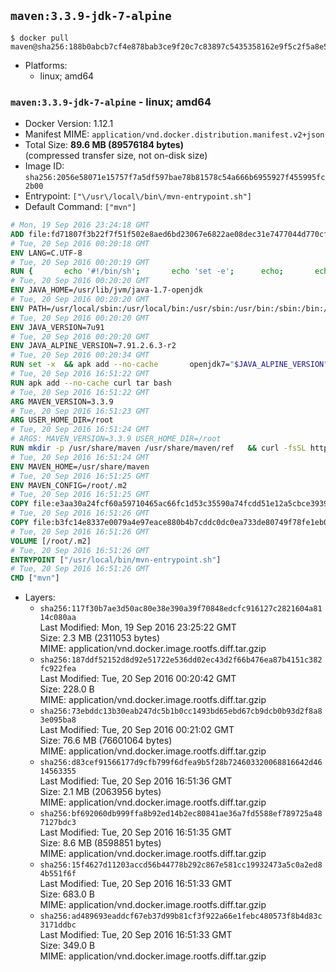 ## `maven:3.3.9-jdk-7-alpine`

```console
$ docker pull maven@sha256:188b0abcb7cf4e878bab3ce9f20c7c83897c5435358162e9f5c2f5a8e5a7c119
```

-	Platforms:
	-	linux; amd64

### `maven:3.3.9-jdk-7-alpine` - linux; amd64

-	Docker Version: 1.12.1
-	Manifest MIME: `application/vnd.docker.distribution.manifest.v2+json`
-	Total Size: **89.6 MB (89576184 bytes)**  
	(compressed transfer size, not on-disk size)
-	Image ID: `sha256:2056e58071e15757f7a5df597bae78b81578c54a666b6955927f455995fc2b00`
-	Entrypoint: `["\/usr\/local\/bin\/mvn-entrypoint.sh"]`
-	Default Command: `["mvn"]`

```dockerfile
# Mon, 19 Sep 2016 23:24:18 GMT
ADD file:fd71807f3b22f7f51f502e8aed6bd23067e6822ae08dec31e7477044d770cf48 in / 
# Tue, 20 Sep 2016 00:20:18 GMT
ENV LANG=C.UTF-8
# Tue, 20 Sep 2016 00:20:19 GMT
RUN { 		echo '#!/bin/sh'; 		echo 'set -e'; 		echo; 		echo 'dirname "$(dirname "$(readlink -f "$(which javac || which java)")")"'; 	} > /usr/local/bin/docker-java-home 	&& chmod +x /usr/local/bin/docker-java-home
# Tue, 20 Sep 2016 00:20:20 GMT
ENV JAVA_HOME=/usr/lib/jvm/java-1.7-openjdk
# Tue, 20 Sep 2016 00:20:20 GMT
ENV PATH=/usr/local/sbin:/usr/local/bin:/usr/sbin:/usr/bin:/sbin:/bin:/usr/lib/jvm/java-1.7-openjdk/jre/bin:/usr/lib/jvm/java-1.7-openjdk/bin
# Tue, 20 Sep 2016 00:20:20 GMT
ENV JAVA_VERSION=7u91
# Tue, 20 Sep 2016 00:20:20 GMT
ENV JAVA_ALPINE_VERSION=7.91.2.6.3-r2
# Tue, 20 Sep 2016 00:20:34 GMT
RUN set -x 	&& apk add --no-cache 		openjdk7="$JAVA_ALPINE_VERSION" 	&& [ "$JAVA_HOME" = "$(docker-java-home)" ]
# Tue, 20 Sep 2016 16:51:22 GMT
RUN apk add --no-cache curl tar bash
# Tue, 20 Sep 2016 16:51:22 GMT
ARG MAVEN_VERSION=3.3.9
# Tue, 20 Sep 2016 16:51:23 GMT
ARG USER_HOME_DIR=/root
# Tue, 20 Sep 2016 16:51:24 GMT
# ARGS: MAVEN_VERSION=3.3.9 USER_HOME_DIR=/root
RUN mkdir -p /usr/share/maven /usr/share/maven/ref   && curl -fsSL http://apache.osuosl.org/maven/maven-3/$MAVEN_VERSION/binaries/apache-maven-$MAVEN_VERSION-bin.tar.gz     | tar -xzC /usr/share/maven --strip-components=1   && ln -s /usr/share/maven/bin/mvn /usr/bin/mvn
# Tue, 20 Sep 2016 16:51:24 GMT
ENV MAVEN_HOME=/usr/share/maven
# Tue, 20 Sep 2016 16:51:25 GMT
ENV MAVEN_CONFIG=/root/.m2
# Tue, 20 Sep 2016 16:51:25 GMT
COPY file:e3aa30a24fcf60a59710465ac66fc1d53c35590a74fcdd51e12a5cbce393904b in /usr/local/bin/mvn-entrypoint.sh 
# Tue, 20 Sep 2016 16:51:26 GMT
COPY file:b3fc14e8337e0079a4e97eace880b4b7cddc0dc0ea733de80749f78fe1eb089a in /usr/share/maven/ref/ 
# Tue, 20 Sep 2016 16:51:26 GMT
VOLUME [/root/.m2]
# Tue, 20 Sep 2016 16:51:26 GMT
ENTRYPOINT ["/usr/local/bin/mvn-entrypoint.sh"]
# Tue, 20 Sep 2016 16:51:26 GMT
CMD ["mvn"]
```

-	Layers:
	-	`sha256:117f30b7ae3d50ac80e38e390a39f70848edcfc916127c2821604a8114c080aa`  
		Last Modified: Mon, 19 Sep 2016 23:25:22 GMT  
		Size: 2.3 MB (2311053 bytes)  
		MIME: application/vnd.docker.image.rootfs.diff.tar.gzip
	-	`sha256:187ddf52152d8d92e51722e536dd02ec43d2f66b476ea87b4151c382fc922fea`  
		Last Modified: Tue, 20 Sep 2016 00:20:42 GMT  
		Size: 228.0 B  
		MIME: application/vnd.docker.image.rootfs.diff.tar.gzip
	-	`sha256:73ebddc13b30eab247dc5b1b0cc1493bd65ebd67cb9dcb0b93d2f8a83e095ba8`  
		Last Modified: Tue, 20 Sep 2016 00:21:02 GMT  
		Size: 76.6 MB (76601064 bytes)  
		MIME: application/vnd.docker.image.rootfs.diff.tar.gzip
	-	`sha256:d83cef91566177d9cfb799f6dfea9b5f28b724603320068816642d4614563355`  
		Last Modified: Tue, 20 Sep 2016 16:51:36 GMT  
		Size: 2.1 MB (2063956 bytes)  
		MIME: application/vnd.docker.image.rootfs.diff.tar.gzip
	-	`sha256:bf692060db999ffa8b92ed14b2ec80841ae36a7fd5588ef789725a487127bdc3`  
		Last Modified: Tue, 20 Sep 2016 16:51:35 GMT  
		Size: 8.6 MB (8598851 bytes)  
		MIME: application/vnd.docker.image.rootfs.diff.tar.gzip
	-	`sha256:15f4627d11203accd56b44778b292c867e581cc19932473a5c0a2ed84b551f6f`  
		Last Modified: Tue, 20 Sep 2016 16:51:33 GMT  
		Size: 683.0 B  
		MIME: application/vnd.docker.image.rootfs.diff.tar.gzip
	-	`sha256:ad489693eaddcf67eb37d99b81cf3f922a66e1febc480573f8b4d83c3171ddbc`  
		Last Modified: Tue, 20 Sep 2016 16:51:33 GMT  
		Size: 349.0 B  
		MIME: application/vnd.docker.image.rootfs.diff.tar.gzip
